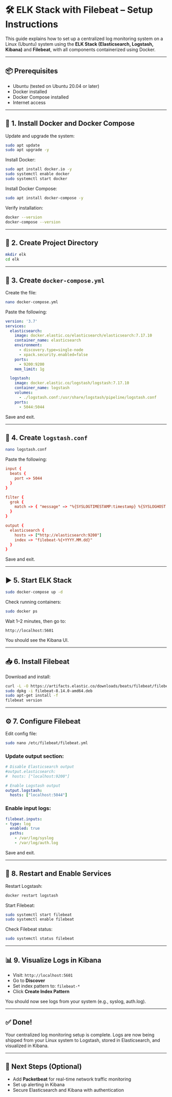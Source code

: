 # 🛠️ ELK Stack with Filebeat – Setup Instructions

This guide explains how to set up a centralized log monitoring system on a Linux (Ubuntu) system using the **ELK Stack (Elasticsearch, Logstash, Kibana)** and **Filebeat**, with all components containerized using Docker.

---

## 📦 Prerequisites

- Ubuntu (tested on Ubuntu 20.04 or later)
- Docker installed
- Docker Compose installed
- Internet access

---

## 🔧 1. Install Docker and Docker Compose

Update and upgrade the system:

```bash
sudo apt update
sudo apt upgrade -y
```

Install Docker:

```bash
sudo apt install docker.io -y
sudo systemctl enable docker
sudo systemctl start docker
```

Install Docker Compose:

```bash
sudo apt install docker-compose -y
```

Verify installation:

```bash
docker --version
docker-compose --version
```

---

## 📁 2. Create Project Directory

```bash
mkdir elk
cd elk
```

---

## 🧱 3. Create `docker-compose.yml`

Create the file:

```bash
nano docker-compose.yml
```

Paste the following:

```yaml
version: '3.7'
services:
  elasticsearch:
    image: docker.elastic.co/elasticsearch/elasticsearch:7.17.10
    container_name: elasticsearch
    environment:
      - discovery.type=single-node
      - xpack.security.enabled=false
    ports:
      - 9200:9200
    mem_limit: 1g

  logstash:
    image: docker.elastic.co/logstash/logstash:7.17.10
    container_name: logstash
    volumes:
      - ./logstash.conf:/usr/share/logstash/pipeline/logstash.conf
    ports:
      - 5044:5044
```

Save and exit.

---

## 📄 4. Create `logstash.conf`

```bash
nano logstash.conf
```

Paste the following:

```conf
input {
  beats {
    port => 5044
  }
}

filter {
  grok {
    match => { "message" => "%{SYSLOGTIMESTAMP:timestamp} %{SYSLOGHOST:host} %{GREEDYDATA:message}" }
  }
}

output {
  elasticsearch {
    hosts => ["http://elasticsearch:9200"]
    index => "filebeat-%{+YYYY.MM.dd}"
  }
}
```

Save and exit.

---

## ▶️ 5. Start ELK Stack

```bash
sudo docker-compose up -d
```

Check running containers:

```bash
sudo docker ps
```

Wait 1–2 minutes, then go to:

```
http://localhost:5601
```

You should see the Kibana UI.

---

## 📥 6. Install Filebeat

Download and install:

```bash
curl -L -O https://artifacts.elastic.co/downloads/beats/filebeat/filebeat-8.14.0-amd64.deb
sudo dpkg -i filebeat-8.14.0-amd64.deb
sudo apt-get install -f
filebeat version
```

---

## ⚙️ 7. Configure Filebeat

Edit config file:

```bash
sudo nano /etc/filebeat/filebeat.yml
```

### Update output section:

```yaml
# Disable Elasticsearch output
#output.elasticsearch:
#  hosts: ["localhost:9200"]

# Enable Logstash output
output.logstash:
  hosts: ["localhost:5044"]
```

### Enable input logs:

```yaml
filebeat.inputs:
- type: log
  enabled: true
  paths:
    - /var/log/syslog
    - /var/log/auth.log
```

Save and exit.

---

## 🔁 8. Restart and Enable Services

Restart Logstash:

```bash
docker restart logstash
```

Start Filebeat:

```bash
sudo systemctl start filebeat
sudo systemctl enable filebeat
```

Check Filebeat status:

```bash
sudo systemctl status filebeat
```

---

## 📊 9. Visualize Logs in Kibana

- Visit: `http://localhost:5601`
- Go to **Discover**
- Set index pattern to: `filebeat-*`
- Click **Create Index Pattern**

You should now see logs from your system (e.g., syslog, auth.log).

---

## ✅ Done!

Your centralized log monitoring setup is complete. Logs are now being shipped from your Linux system to Logstash, stored in Elasticsearch, and visualized in Kibana.

---

## 🔮 Next Steps (Optional)

- Add **Packetbeat** for real-time network traffic monitoring
- Set up alerting in Kibana
- Secure Elasticsearch and Kibana with authentication
